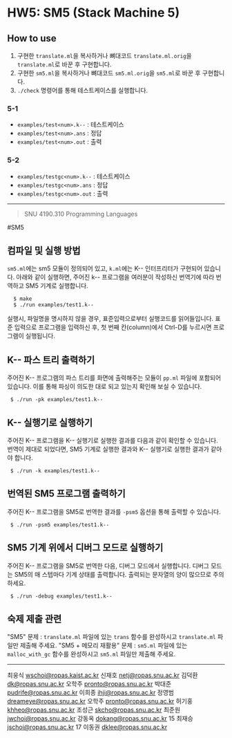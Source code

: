 # HW5: SM5 (Stack Machine 5)
## How to use
1. 구현한 `translate.ml`을 복사하거나 뼈대코드 `translate.ml.orig`을 `translate.ml`로 바꾼 후 구현합니다.
2. 구현한 `sm5.ml`을 복사하거나 뼈대코드 `sm5.ml.orig`을 `sm5.ml`로 바꾼 후 구현합니다.
3. `./check` 명령어를 통해 테스트케이스를 실행합니다.

### 5-1
- `examples/test<num>.k--` : 테스트케이스
- `examples/test<num>.ans` : 정답
- `examples/test<num>.out` : 출력

### 5-2
- `examples/testgc<num>.k--` : 테스트케이스
- `examples/testgc<num>.ans` : 정답
- `examples/testgc<num>.out` : 출력

---

>SNU 4190.310 Programming Languages

#SM5

## 컴파일 및 실행 방법
`sm5.ml`에는 sm5 모듈이 정의되어 있고, `k.ml`에는 K-- 인터프리터가 구현되어 있습니다.
아래와 같이 실행하면, 주어진 k-- 프로그램을 여러분이 작성하신 번역기에 따라 번역하고 SM5 기계로 실행합니다.
```
  $ make
  $ ./run examples/test1.k--
```

실행시, 파일명을 명시하지 않을 경우, 표준입력으로부터 실행코드를 읽어들입니다.
표준 입력으로 프로그램을 입력하신 후, 첫 번째 칸(column)에서 Ctrl-D를 누르시면 프로그램이 실행됩니다.


## K-- 파스 트리 출력하기

 주어진 K-- 프로그램의 파스 트리를 화면에 출력해주는 모듈이 `pp.ml` 파일에 포함되어 있습니다.
 이를 통해 파싱이 의도한 대로 되고 있는지 확인해 보실 수 있습니다.
```
 $ ./run -pk examples/test1.k--
```

## K-- 실행기로 실행하기

 주어진 K-- 프로그램을 K-- 실행기로 실행한 결과를 다음과 같이 확인할 수 있습니다.
 번역이 제대로 되었다면, SM5 기계로 실행한 결과와 K-- 실행기로 실행한 결과가 같아야 합니다.
```
 $ ./run -k examples/test1.k--
```

## 번역된 SM5 프로그램 출력하기

 주어진 K-- 프로그램을 SM5로 번역한 결과를 `-psm5` 옵션을 통해 출력할 수 있습니다.
```
 $ ./run -psm5 examples/test1.k--
```

## SM5 기계 위에서 디버그 모드로 실행하기

 주어진 K-- 프로그램을 SM5로 번역한 다음, 디버그 모드에서 실행합니다.
 디버그 모드는 SM5의 매 스텝마다 기계 상태를 출력합니다. 출력되는 문자열의 양이 많으므로 주의하세요.
```
 $ ./run -debug examples/test1.k--
```

## 숙제 제출 관련
 "SM5" 문제 : `translate.ml` 파일에 있는 `trans` 함수를 완성하시고 `translate.ml` 파일만 제출해 주세요.
 "SM5 + 메모리 재활용" 문제 : `sm5.ml` 파일에 있는 `malloc_with_gc` 함수를 완성하시고 `sm5.ml` 파일만 제출해 주세요.

---
최웅식 <wschoi@ropas.kaist.ac.kr>
신재호 <netj@ropas.snu.ac.kr>
김덕환 <dk@ropas.snu.ac.kr>
오학주 <pronto@ropas.snu.ac.kr>
박대준 <pudrife@ropas.snu.ac.kr>
이희종 <ihji@ropas.snu.ac.kr>
정영범 <dreameye@ropas.snu.ac.kr>
오학주 <pronto@ropas.snu.ac.kr>
허기홍 <khheo@ropas.snu.ac.kr>
조성근 <skcho@ropas.snu.ac.kr>
최준원 <jwchoi@ropas.snu.ac.kr>
강동옥 <dokang@ropas.snu.ac.kr>
15 최재승 <jschoi@ropas.snu.ac.kr>
17 이동권 <dklee@ropas.snu.ac.kr>


